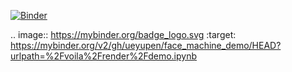 [![Binder](https://mybinder.org/badge_logo.svg)](https://mybinder.org/v2/gh/ueyupen/face_machine_demo/HEAD?urlpath=%2Fvoila%2Frender%2Fdemo.ipynb)


.. image:: https://mybinder.org/badge_logo.svg
 :target: https://mybinder.org/v2/gh/ueyupen/face_machine_demo/HEAD?urlpath=%2Fvoila%2Frender%2Fdemo.ipynb
